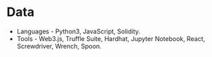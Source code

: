 # Data
- Languages - Python3, JavaScript, Solidity.
- Tools - Web3.js, Truffle Suite, Hardhat, Jupyter Notebook, React, Screwdriver, Wrench, Spoon.

<!---
ChristianGobin/ChristianGobin is a ✨ special ✨ repository because its `README.md` (this file) appears on your GitHub profile.
You can click the Preview link to take a look at your changes.
--->
